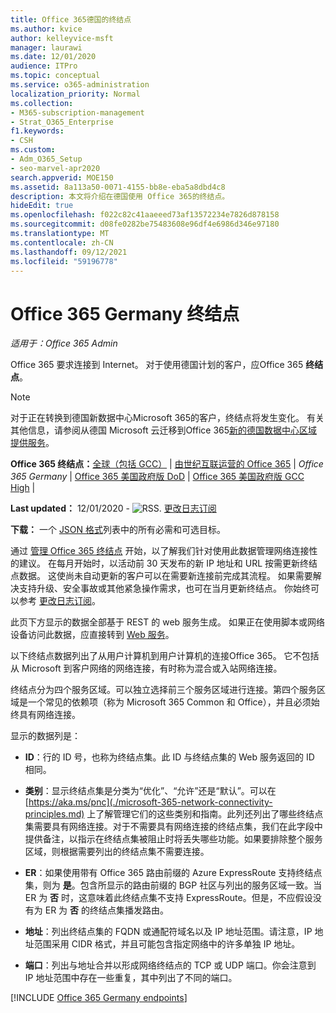 ```yaml
---
title: Office 365德国的终结点
ms.author: kvice
author: kelleyvice-msft
manager: laurawi
ms.date: 12/01/2020
audience: ITPro
ms.topic: conceptual
ms.service: o365-administration
localization_priority: Normal
ms.collection:
- M365-subscription-management
- Strat_O365_Enterprise
f1.keywords:
- CSH
ms.custom:
- Adm_O365_Setup
- seo-marvel-apr2020
search.appverid: MOE150
ms.assetid: 8a113a50-0071-4155-bb8e-eba5a8dbd4c8
description: 本文将介绍在德国使用 Office 365的终结点。
hideEdit: true
ms.openlocfilehash: f022c82c41aaeeed73af13572234e7826d878158
ms.sourcegitcommit: d08fe0282be75483608e96df4e6986d346e97180
ms.translationtype: MT
ms.contentlocale: zh-CN
ms.lasthandoff: 09/12/2021
ms.locfileid: "59196778"
---
```

# <a name="office-365-germany-endpoints"></a>Office 365 Germany 终结点

 *适用于：Office 365 Admin*

Office 365 要求连接到 Internet。 对于使用德国计划的客户，应Office 365 **终结点**。

> [!NOTE]
> 对于正在转换到德国新数据中心Microsoft 365的客户，终结点将发生变化。
> 有关其他信息，请参阅从德国 Microsoft 云迁移到Office 365[新的德国数据中心区域提供服务](ms-cloud-germany-transition.md)。
  
 **Office 365 终结点：**[全球（包括 GCC）](urls-and-ip-address-ranges.md)  | [由世纪互联运营的 Office 365](urls-and-ip-address-ranges-21vianet.md)  | *Office 365 Germany* | [Office 365 美国政府版 DoD](microsoft-365-u-s-government-dod-endpoints.md) | [Office 365 美国政府版 GCC High](microsoft-365-u-s-government-gcc-high-endpoints.md)  |
  
**Last updated：** 12/01/2020 - ![ RSS.](../media/5dc6bb29-25db-4f44-9580-77c735492c4b.png) [更改日志订阅](https://endpoints.office.com/version/Germany?allversions=true&format=rss&clientrequestid=b10c5ed1-bad1-445f-b386-b919946339a7)

**下载：** 一个 [JSON 格式](https://endpoints.office.com/endpoints/Germany?clientrequestid=b10c5ed1-bad1-445f-b386-b919946339a7)列表中的所有必需和可选目标。

通过 [管理 Office 365 终结点](managing-office-365-endpoints.md) 开始，以了解我们针对使用此数据管理网络连接性的建议。 在每月开始时，以活动前 30 天发布的新 IP 地址和 URL 按需更新终结点数据。 这使尚未自动更新的客户可以在需要新连接前完成其流程。 如果需要解决支持升级、安全事故或其他紧急操作需求，也可在当月更新终结点。 你始终可以参考 [更改日志订阅](https://endpoints.office.com/version/Germany?allversions=true&format=rss&clientrequestid=b10c5ed1-bad1-445f-b386-b919946339a7)。

此页下方显示的数据全部基于 REST 的 web 服务生成。 如果正在使用脚本或网络设备访问此数据，应直接转到 [Web 服务](microsoft-365-ip-web-service.md)。

以下终结点数据列出了从用户计算机到用户计算机的连接Office 365。 它不包括从 Microsoft 到客户网络的网络连接，有时称为混合或入站网络连接。

终结点分为四个服务区域。可以独立选择前三个服务区域进行连接。第四个服务区域是一个常见的依赖项（称为 Microsoft 365 Common 和 Office），并且必须始终具有网络连接。

显示的数据列是：

- **ID**：行的 ID 号，也称为终结点集。此 ID 与终结点集的 Web 服务返回的 ID 相同。

- **类别**：显示终结点集是分类为“优化”、“允许”还是“默认”。可以在 [https://aka.ms/pnc](./microsoft-365-network-connectivity-principles.md) 上了解管理它们的这些类别和指南。此列还列出了哪些终结点集需要具有网络连接。对于不需要具有网络连接的终结点集，我们在此字段中提供备注，以指示在终结点集被阻止时将丢失哪些功能。如果要排除整个服务区域，则根据需要列出的终结点集不需要连接。

- **ER**：如果使用带有 Office 365 路由前缀的 Azure ExpressRoute 支持终结点集，则为 **是**。包含所显示的路由前缀的 BGP 社区与列出的服务区域一致。当 ER 为 **否** 时，这意味着此终结点集不支持 ExpressRoute。但是，不应假设没有为 ER 为 **否** 的终结点集播发路由。

- **地址**：列出终结点集的 FQDN 或通配符域名以及 IP 地址范围。请注意，IP 地址范围采用 CIDR 格式，并且可能包含指定网络中的许多单独 IP 地址。
 
- **端口**：列出与地址合并以形成网络终结点的 TCP 或 UDP 端口。你会注意到 IP 地址范围中存在一些重复，其中列出了不同的端口。

[!INCLUDE [Office 365 Germany endpoints](../includes/office-365-germany-endpoints.md)]

